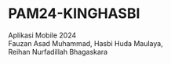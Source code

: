 # PAM24-KINGHASBI
Aplikasi Mobile 2024  
Fauzan Asad Muhammad, 
Hasbi Huda Maulaya,  
Reihan Nurfadillah Bhagaskara 

